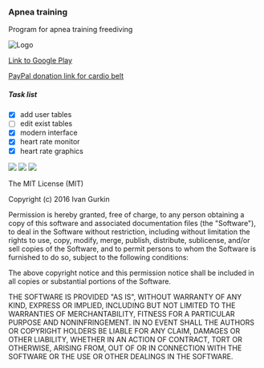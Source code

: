 ### Apnea training
Program for apnea training freediving

![Logo](https://lh3.googleusercontent.com/xH17kxOc58sOw8C4iO9XOWGUtcnibeGfvzVxuAPYqrvBwCExeW7A_jTcQLlyVEhU0S0=w100-rw)

[Link to Google Play](https://play.google.com/store/apps/details?id=ru.megazlo.apnea)

[PayPal donation link for cardio belt](https://www.paypal.com/cgi-bin/webscr?cmd=_s-xclick&hosted_button_id=9U6ZVN9KQAXCC)

##### Task list
- [x] add user tables
- [ ] edit exist tables
- [x] modern interface
- [x] heart rate monitor
- [x] heart rate graphics

![](https://lh3.googleusercontent.com/2IBmaehlLKCH-DyUhfqsl4Khl8BVDkjVkxOuS1u2p0OORoYYb2eZbBoXI_tCyD5vyHc=h310-rw)
![](https://lh3.googleusercontent.com/pp6bgMP80CNF9o6YZCNJM9n_nV8qJBA6jZb2n73CE616SwqqHDGgz0jXAvHpqUcxobi8=h310-rw)
![](https://lh3.googleusercontent.com/PMy7DigqLAGKMLD9s0ILPrV9tnEzvPc0CUmp43KL-timQHJdWh9EauFlyGcYRD-6LMo=h310-rw)

The MIT License (MIT)

Copyright (c) 2016 Ivan Gurkin

Permission is hereby granted, free of charge, to any person obtaining a copy of this software and associated documentation files (the "Software"), to deal in the Software without restriction, including without limitation the rights to use, copy, modify, merge, publish, distribute, sublicense, and/or sell copies of the Software, and to permit persons to whom the Software is furnished to do so, subject to the following conditions:

The above copyright notice and this permission notice shall be included in all copies or substantial portions of the Software.

THE SOFTWARE IS PROVIDED "AS IS", WITHOUT WARRANTY OF ANY KIND, EXPRESS OR IMPLIED, INCLUDING BUT NOT LIMITED TO THE WARRANTIES OF MERCHANTABILITY, FITNESS FOR A PARTICULAR PURPOSE AND NONINFRINGEMENT. IN NO EVENT SHALL THE AUTHORS OR COPYRIGHT HOLDERS BE LIABLE FOR ANY CLAIM, DAMAGES OR OTHER LIABILITY, WHETHER IN AN ACTION OF CONTRACT, TORT OR OTHERWISE, ARISING FROM, OUT OF OR IN CONNECTION WITH THE SOFTWARE OR THE USE OR OTHER DEALINGS IN THE SOFTWARE.
